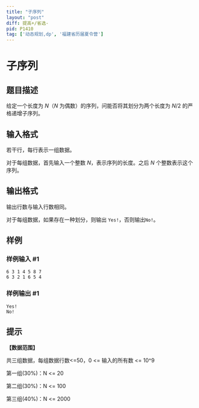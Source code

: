 ```yaml
---
title: "子序列"
layout: "post"
diff: 提高+/省选-
pid: P1410
tag: ['动态规划,dp', '福建省历届夏令营']
---
```

# 子序列
## 题目描述

给定一个长度为 $N$（$N$ 为偶数）的序列，问能否将其划分为两个长度为 $N / 2$ 的严格递增子序列。
## 输入格式

若干行，每行表示一组数据。

对于每组数据，首先输入一个整数 $N$，表示序列的长度。之后 $N$ 个整数表示这个序列。
## 输出格式

输出行数与输入行数相同。

对于每组数据，如果存在一种划分，则输出 `Yes!`，否则输出`No!`。
## 样例

### 样例输入 #1
```
6 3 1 4 5 8 7
6 3 2 1 6 5 4

```
### 样例输出 #1
```
Yes!
No!

```
## 提示

**【数据范围】**

共三组数据，每组数据行数<=50，0 <= 输入的所有数 <= 10^9

第一组(30%)：N <= 20

第二组(30%)：N <= 100

第三组(40%)：N <= 2000


